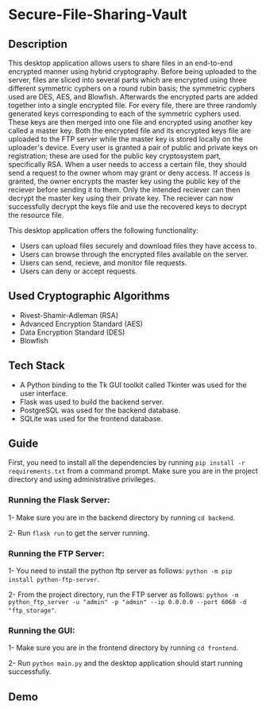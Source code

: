 # Secure-File-Sharing-Vault

## Description

This desktop application allows users to share files in an end-to-end encrypted manner using hybrid cryptography. Before being uploaded to the server, files are sliced into several parts which are encrypted using three different symmetric cyphers on a round rubin basis; the symmetric cyphers used are DES, AES, and Blowfish. Afterwards the encrypted parts are added together into a single encrypted file. For every file, there are three randomly generated keys corresponding to each of the symmetric cyphers used. These keys are then merged into one file and encrypted using another key called a master key. Both the encrypted file and its encrypted keys file are uploaded to the FTP server while the master key is stored locally on the uploader's device. Every user is granted a pair of public and private keys on registration; these are used for the public key cryptosystem part, specifically RSA. When a user needs to access a certain file, they should send a request to the owner whom may grant or deny access. If access is granted, the owner encrypts the master key using the public key of the reciever before sending it to them. Only the intended reciever can then decrypt the master key using their private key. The reciever can now successfully decrypt the keys file and use the recovered keys to decrypt the resource file. 

This desktop application offers the following functionality: 

- Users can upload files securely and download files they have access to. 
- Users can browse through the encrypted files available on the server. 
- Users can send, recieve, and monitor file requests. 
- Users can deny or accept requests.


## Used Cryptographic Algorithms

- Rivest-Shamir-Adleman (RSA)
- Advanced Encryption Standard (AES)
- Data Encryption Standard (DES)
- Blowfish


## Tech Stack

- A Python binding to the Tk GUI toolkit called Tkinter was used for the user interface.
- Flask was used to build the backend server.
- PostgreSQL was used for the backend database.
- SQLite was used for the frontend database.


## Guide

First, you need to install all the dependencies by running `pip install -r requirements.txt` from a command prompt. Make sure you are in the project directory and using administrative privileges.

### Running the Flask Server:

1- Make sure you are in the backend directory by running `cd backend`.

2- Run `flask run` to get the server running.

### Running the FTP Server:

1- You need to install the python ftp server as follows: `python -m pip install python-ftp-server`.

2- From the project directory, run the FTP server as follows: `python -m python_ftp_server -u "admin" -p "admin" --ip 0.0.0.0 --port 6060 -d "ftp_storage"`.

### Running the GUI:

1- Make sure you are in the frontend directory by running `cd frontend`.

2- Run `python main.py` and the desktop application should start running successfully.


## Demo

